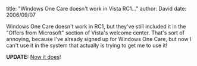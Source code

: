 
title: "Windows One Care doesn't work in Vista RC1..."
author: David
date: 2006/09/07

<p>Windows One Care doesn't work in RC1, but they've still included it in the "Offers from Microsoft" section of Vista's welcome center. That's sort of annoying, because I've already signed up for Windows One Care, but now I can't use it in the system that actually is trying to get me to use it! </p> <p><strong>UPDATE:</strong> <a href="http://www.mohundro.com/blog/PermaLink,guid,641bb72a-17ad-4c37-bd31-a8deff912cae.aspx">Now it does</a>!</p>
